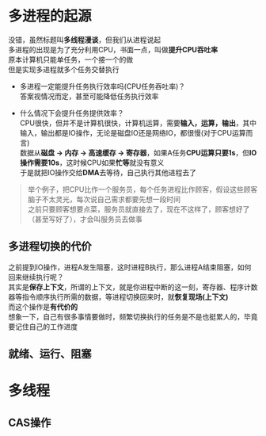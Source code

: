 # 多进程的起源
没错，虽然标题叫**多线程漫谈**，但我们从进程说起  
多进程的出现是为了充分利用CPU，书面一点，叫做**提升CPU吞吐率**  
原本计算机只能单任务，一个接一个的做  
但是实现多进程就多个任务交替执行  

- 多进程一定能提升任务执行效率吗(CPU任务吞吐率)？  
答案视情况而定，甚至可能降低任务执行效率  

- 什么情况下会提升任务提供效率？  
CPU很快，但并不是计算机很快，计算机运算，需要**输入，运算，输出**，其中输入，输出都是IO操作，无论是磁盘IO还是网络IO，都很慢(对于CPU运算而言)  
数据从**磁盘 -> 内存 -> 高速缓存 -> 寄存器**，如果A任务**CPU运算只要1s**，但**IO操作需要10s**，这时候CPU如果**忙等**就没有意义  
于是就把IO操作交给**DMA**去等待，自己执行其他进程去了  

> 举个例子，把CPU比作一个服务员，每个任务进程比作顾客，假设这些顾客脑子不太灵光，每次说自己需求都要先想一段时间  
> 之前只要顾客想要点菜，服务员就直接去了，现在不这样了，顾客想好了（甚至写好了），才会叫服务员去做事  

## 多进程切换的代价
之前提到IO操作，进程A发生阻塞，这时进程B执行，那么进程A结束阻塞，如何回来继续执行呢？  
其实是**保存上下文**，所谓的上下文，就是你进程中断的这一刻，寄存器、程序计数器等指令顺序执行所需的数据，等进程切换回来时，就**恢复现场(上下文)**  
而这个操作是**有代价的**  
想象一下，自己有很多事情要做时，频繁切换执行的任务是不是也挺累人的，毕竟要记住自己的工作进度  


## 就绪、运行、阻塞



# 多线程
## CAS操作
## 


